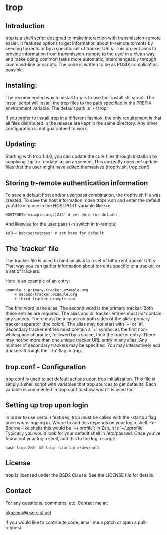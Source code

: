 # trop
## Introduction

trop is a shell script designed to make interaction with
transmission-remote easier. It features options to get
information about tr-remote torrents by seeding torrents
or by a specific set of tracker URLs. This project aims to
provide information from transmission-remote to the user
in a clean way, and make doing common tasks more automatic,
interchangeably through command-line or scripts. The code
is written to be as POSIX compliant as possible.

## Installing:

The recommended way to install trop is to use the \`install.sh'
script. The install script will install the trop files to the
path specified in the PREFIX environment variable. The default
path is \`~/.trop'.

If you prefer to install trop in a different
fashion, the only requirement is that all files distributed in
the release are kept in the same directory. Any other configuration
is not guaranteed to work.

## Updating:

Starting with trop 1.4.0, you can update the core files through install.sh by supplying
\`up' or \`update' as an argument. This currently does _not_ update files
that the user might have edited themselves (tropriv.sh, trop.conf)

## Storing tr-remote authentication information

To save a default host and/or user:pass combination, the tropriv.sh file was created.
To save the host information, open tropriv.sh and enter the default you'd like to use in
the HOSTPORT variable like so:
```
HOSTPORT='example.org:1234' # set here for default
```
And likewise for the user:pass (-n switch in tr-remote)
```
AUTH='bob:secretpass' # set here for default
```

## The \`tracker' file

The tracker file is used to bind an alias to a set of bittorrent tracker
URLs. That way you can gather information about torrents specific to a tracker, or a
set of trackers.

Here is an example of an entry:
```
example : primary-tracker.example.org
	+ second-tracker.example.org
	+ third-tracker.example.com
```
The first word is the alias; The second word is the primary tracker. Both these entries
are required. The alias and all tracker entries must _not_ contain any spaces. There must
be a space on both sides of the alias-primary tracker separator (the colon). The alias may
_not_ start with \`+' or \`#'. Secondary tracker entries must contain a \`+' symbol as the
first non-whitespace character, followed by a space, then the tracker entry. There may not
be more than one unique tracker URL entry in any alias. Any number of secondary trackers
may be specified. You may interactively add trackers through the \`-ta' flag in trop.

## trop.conf - Configuration

trop.conf is used to set default actions upon trop initialization. This file is simply a shell script
with variables that trop sources to get defaults. Each variable is commented in trop.conf to show what
it is used for.

## Setting up trop upon login

In order to use certain features, trop must be called with the -startup flag once when logging in.
Where to add this depends on your login shell. For Bourne-like shells this would be \`~/.profile';
In Zsh, it is \`~/.zprofile'. Typically you would look for your default shell in /etc/passwd.
Once you've found out your login shell, add this to the login script:
```
hash trop 2>&- && trop -startup >/dev/null
```

## License

trop is licensed under the BSD2 Clause. See the LICENSE file for details.

## Contact

For any questions, comments, etc. Contact me at:

bkazemi@users.sf.net

If you would like to contribute code, email me a patch or open a pull-request.

